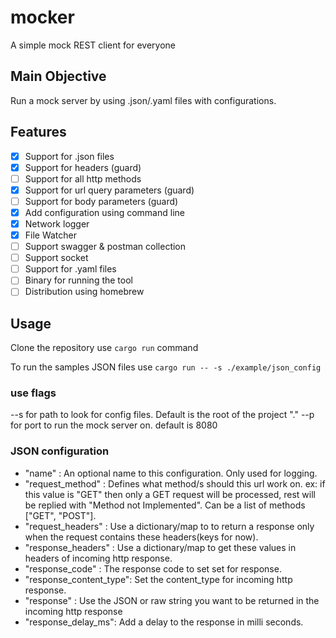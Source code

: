 # mocker
A simple mock REST client for everyone

## Main Objective 
Run a mock server by using .json/.yaml files with configurations.

## Features
- [x] Support for .json files 
- [x] Support for headers (guard)
- [ ] Support for all http methods
- [x] Support for url query parameters (guard)
- [ ] Support for body parameters (guard)
- [x] Add configuration using command line
- [x] Network logger
- [x] File Watcher
- [ ] Support swagger & postman collection
- [ ] Support socket
- [ ] Support for .yaml files 
- [ ] Binary for running the tool 
- [ ] Distribution using homebrew

## Usage
Clone the repository 
use `cargo run` command

To run the samples JSON files 
use `cargo run -- -s ./example/json_config`

### use flags 
--s for path to look for config files. Default is the root of the project "."
--p for port to run the mock server on. default is 8080

### JSON configuration
- "name" : An optional name to this configuration. Only used for logging.
- "request_method" : Defines what method/s should this url work on. ex: if this value is "GET" then only a GET request will be processed, rest will be replied with "Method not Implemented". Can be a list of methods ["GET", "POST"].
- "request_headers" : Use a dictionary/map to to return a response only when the request contains these headers(keys for now).
- "response_headers" : Use a dictionary/map to get these values in headers of incoming http response.
- "response_code" : The response code to set set for response.
- "response_content_type": Set the content_type for incoming http response.
- "response" : Use the JSON or raw string you want to be returned in the incoming http response
- "response_delay_ms": Add a delay to the response in milli seconds.
